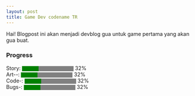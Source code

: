 ```yaml
---
layout: post
title: Game Dev codename TR
---
```


Hai! Blogpost ini akan menjadi devblog gua untuk game pertama yang akan gua buat. 

### Progress 
<label for="file">Story:</label> <progress id="file" value="32" max="100" style="background-color: #fff; border-radius: 2px;"> 32% </progress> 32% <br>
<label for="file">Art--:</label> <progress id="file" value="32" max="100" style="background-color: #fff; border-radius: 2px;"> 32% </progress> 32% <br>
<label for="file">Code-:</label> <progress id="file" value="32" max="100" style="background-color: #fff; border-radius: 2px;"> 32% </progress> 32% <br>
<label for="file">Bugs-:</label> <progress id="file" value="32" max="100" style="background-color: #fff; border-radius: 2px;"> 32% </progress> 32% <br>


